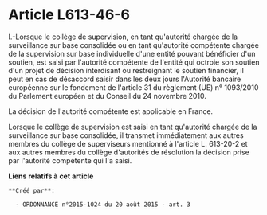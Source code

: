 # Article L613-46-6

I.-Lorsque le collège de supervision, en tant qu'autorité chargée de la surveillance sur base consolidée ou en tant
qu'autorité compétente chargée de la supervision sur base individuelle d'une entité pouvant bénéficier d'un soutien, est
saisi par l'autorité compétente de l'entité qui octroie son soutien d'un projet de décision interdisant ou restreignant le
soutien financier, il peut en cas de désaccord saisir dans les deux jours l'Autorité bancaire européenne sur le fondement de
l'article 31 du règlement (UE) n° 1093/2010 du Parlement européen et du Conseil du 24 novembre 2010. 

La décision de l'autorité compétente est applicable en France. 

Lorsque le collège de supervision est saisi en tant qu'autorité chargée de la surveillance sur base consolidée, il transmet
immédiatement aux autres membres du collège de superviseurs mentionné à l'article L. 613-20-2 et aux autres membres du
collège d'autorités de résolution la décision prise par l'autorité compétente qui l'a saisi.

**Liens relatifs à cet article**

	**Créé par**:

	  - ORDONNANCE n°2015-1024 du 20 août 2015 - art. 3
